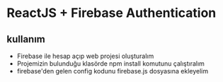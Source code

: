 # ReactJS + Firebase Authentication

## kullanım


* Firebase ile hesap açıp web projesi oluşturalım
* Projemizin bulunduğu klasörde npm install komutunu çalıştıralım
* firebase'den gelen config kodunu firebase.js dosyasına ekleyelim

